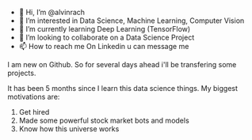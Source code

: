- 👋 Hi, I’m @alvinrach
- 👀 I’m interested in Data Science, Machine Learning, Computer Vision
- 🌱 I’m currently learning Deep Learning (TensorFlow)
- 💞️ I’m looking to collaborate on a Data Science Project
- 📫 How to reach me On Linkedin u can message me

I am new on Github. So for several days ahead i'll be transfering some projects.

It has been 5 months since I learn this data science things. My biggest motivations are:
1. Get hired
2. Made some powerful stock market bots and models
3. Know how this universe works
<!---
alvinrach/alvinrach is a ✨ special ✨ repository because its `README.md` (this file) appears on your GitHub profile.
You can click the Preview link to take a look at your changes.
--->
